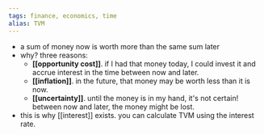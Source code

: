 ```yaml
---
tags: finance, economics, time
alias: TVM
---
```


- a sum of money now is worth more than the same sum later
- why? three reasons:
	- **[[opportunity cost]]**. if I had that money today, I could invest it and accrue interest in the time between now and later.
	- **[[inflation]]**. in the future, that money may be worth less than it is now.
	- **[[uncertainty]]**. until the money is in my hand, it's not certain! between now and later, the money might be lost.
- this is why [[interest]] exists. you can calculate TVM using the interest rate.
